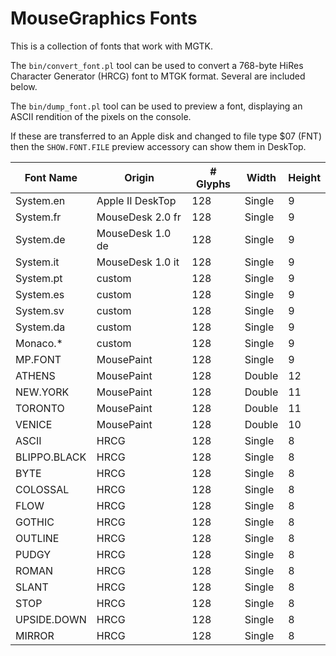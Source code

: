 # MouseGraphics Fonts

This is a collection of fonts that work with MGTK.

The `bin/convert_font.pl` tool can be used to convert a 768-byte HiRes
Character Generator (HRCG) font to MTGK format. Several are included
below.

The `bin/dump_font.pl` tool can be used to preview a font, displaying
an ASCII rendition of the pixels on the console.

If these are transferred to an Apple disk and changed to file type $07
(FNT) then the `SHOW.FONT.FILE` preview accessory can show them in
DeskTop.


Font Name    | Origin           | # Glyphs | Width  | Height
------------ | ---------------- | -------- | ------ | ------
System.en    | Apple II DeskTop | 128      | Single | 9
System.fr    | MouseDesk 2.0 fr | 128      | Single | 9
System.de    | MouseDesk 1.0 de | 128      | Single | 9
System.it    | MouseDesk 1.0 it | 128      | Single | 9
System.pt    | custom           | 128      | Single | 9
System.es    | custom           | 128      | Single | 9
System.sv    | custom           | 128      | Single | 9
System.da    | custom           | 128      | Single | 9
Monaco.*     | custom           | 128      | Single | 9
MP.FONT      | MousePaint       | 128      | Single | 9
ATHENS       | MousePaint       | 128      | Double | 12
NEW.YORK     | MousePaint       | 128      | Double | 11
TORONTO      | MousePaint       | 128      | Double | 11
VENICE       | MousePaint       | 128      | Double | 10
ASCII        | HRCG             | 128      | Single | 8
BLIPPO.BLACK | HRCG             | 128      | Single | 8
BYTE         | HRCG             | 128      | Single | 8
COLOSSAL     | HRCG             | 128      | Single | 8
FLOW         | HRCG             | 128      | Single | 8
GOTHIC       | HRCG             | 128      | Single | 8
OUTLINE      | HRCG             | 128      | Single | 8
PUDGY        | HRCG             | 128      | Single | 8
ROMAN        | HRCG             | 128      | Single | 8
SLANT        | HRCG             | 128      | Single | 8
STOP         | HRCG             | 128      | Single | 8
UPSIDE.DOWN  | HRCG             | 128      | Single | 8
MIRROR       | HRCG             | 128      | Single | 8
